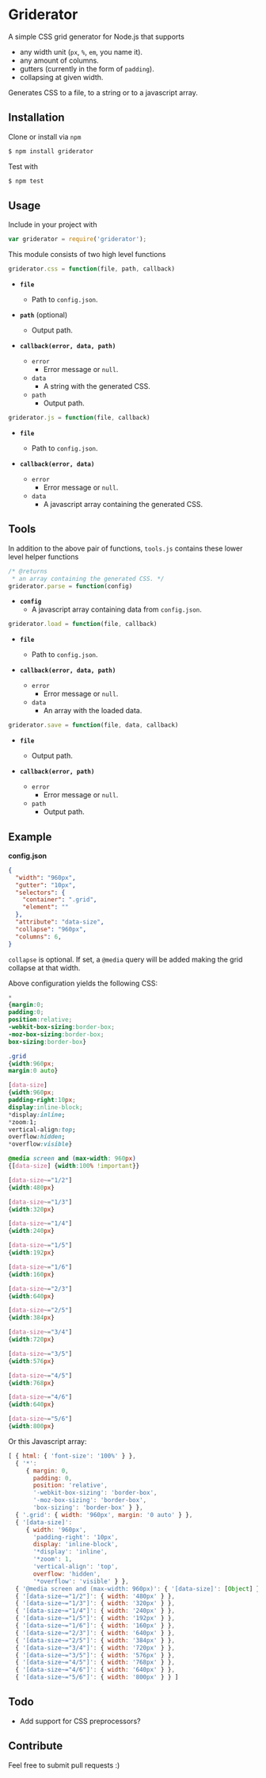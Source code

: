 # Griderator

A simple CSS grid generator for Node.js that supports

* any width unit (```px```, ```%```, ```em```, you name it).
* any amount of columns.
* gutters (currently in the form of ```padding```).
* collapsing at given width.

Generates CSS to a file, to a string or to a javascript array.

## Installation

Clone or install via ```npm```

```bash
$ npm install griderator
```

Test with

```bash
$ npm test
```

## Usage

Include in your project with

```javascript
var griderator = require('griderator');
```

This module consists of two high level functions

```javascript
griderator.css = function(file, path, callback)
```

* **```file```**
    * Path to ```config.json```.

* **```path```** (optional)
    * Output path.

* **```callback(error, data, path)```**
    * ```error```
      * Error message or ```null```.
    * ```data```
      * A string with the generated CSS.
    * ```path```
      * Output path.

```javascript
griderator.js = function(file, callback)
```

* **```file```**
    * Path to ```config.json```.

* **```callback(error, data)```**
    * ```error```
      * Error message or ```null```.
    * ```data```
      * A javascript array containing the generated CSS.

## Tools

In addition to the above pair of functions, ```tools.js``` contains these lower level helper functions

```javascript
/* @returns
 * an array containing the generated CSS. */
griderator.parse = function(config)
```

* **```config```**
    * A javascript array containing data from ```config.json```.

```javascript
griderator.load = function(file, callback)
```

* **```file```**
    * Path to ```config.json```.

* **```callback(error, data, path)```**
    * ```error```
      * Error message or ```null```.
    * ```data```
      * An array with the loaded data.

```javascript
griderator.save = function(file, data, callback)
```

* **```file```**
    * Output path.

* **```callback(error, path)```**
    * ```error```
      * Error message or ```null```.
    * ```path```
      * Output path.

## Example

**config.json**
```json
{
  "width": "960px",
  "gutter": "10px",
  "selectors": {
    "container": ".grid",
    "element": ""
  },
  "attribute": "data-size",
  "collapse": "960px",
  "columns": 6,
}

```

```collapse``` is optional. If set, a ```@media``` query will be added making the grid collapse at that width.

Above configuration yields the following CSS:

```css
*
{margin:0;
padding:0;
position:relative;
-webkit-box-sizing:border-box;
-moz-box-sizing:border-box;
box-sizing:border-box}

.grid
{width:960px;
margin:0 auto}

[data-size]
{width:960px;
padding-right:10px;
display:inline-block;
*display:inline;
*zoom:1;
vertical-align:top;
overflow:hidden;
*overflow:visible}

@media screen and (max-width: 960px)
{[data-size] {width:100% !important}}

[data-size~="1/2"]
{width:480px}

[data-size~="1/3"]
{width:320px}

[data-size~="1/4"]
{width:240px}

[data-size~="1/5"]
{width:192px}

[data-size~="1/6"]
{width:160px}

[data-size~="2/3"]
{width:640px}

[data-size~="2/5"]
{width:384px}

[data-size~="3/4"]
{width:720px}

[data-size~="3/5"]
{width:576px}

[data-size~="4/5"]
{width:768px}

[data-size~="4/6"]
{width:640px}

[data-size~="5/6"]
{width:800px}
```

Or this Javascript array:

```javascript
[ { html: { 'font-size': '100%' } },
  { '*': 
     { margin: 0,
       padding: 0,
       position: 'relative',
       '-webkit-box-sizing': 'border-box',
       '-moz-box-sizing': 'border-box',
       'box-sizing': 'border-box' } },
  { '.grid': { width: '960px', margin: '0 auto' } },
  { '[data-size]': 
     { width: '960px',
       'padding-right': '10px',
       display: 'inline-block',
       '*display': 'inline',
       '*zoom': 1,
       'vertical-align': 'top',
       overflow: 'hidden',
       '*overflow': 'visible' } },
  { '@media screen and (max-width: 960px)': { '[data-size]': [Object] } },
  { '[data-size~="1/2"]': { width: '480px' } },
  { '[data-size~="1/3"]': { width: '320px' } },
  { '[data-size~="1/4"]': { width: '240px' } },
  { '[data-size~="1/5"]': { width: '192px' } },
  { '[data-size~="1/6"]': { width: '160px' } },
  { '[data-size~="2/3"]': { width: '640px' } },
  { '[data-size~="2/5"]': { width: '384px' } },
  { '[data-size~="3/4"]': { width: '720px' } },
  { '[data-size~="3/5"]': { width: '576px' } },
  { '[data-size~="4/5"]': { width: '768px' } },
  { '[data-size~="4/6"]': { width: '640px' } },
  { '[data-size~="5/6"]': { width: '800px' } } ]
```

## Todo

* Add support for CSS preprocessors?

## Contribute

Feel free to submit pull requests :)
